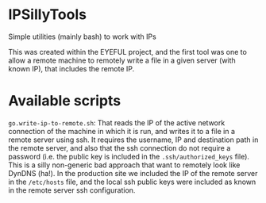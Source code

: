 # IPSillyTools

Simple utilities (mainly bash) to work with IPs

This was created within the EYEFUL project, and the first tool was one to allow a remote machine to remotely write a file in a given server (with known IP), that includes the remote IP. 

# Available scripts

`go.write-ip-to-remote.sh`: That reads the IP of the active network connection of the machine in which it is run, and writes it to a file in a remote server using ssh. It requires the username, IP and destination path in the remote server, and also that the ssh connection do not require a password (i.e. the public key is included in the `.ssh/authorized_keys` file). This is a silly non-generic bad approach that want to remotely look like DynDNS (ha!). In the production site we included the IP of the remote server in the `/etc/hosts` file, and the local ssh public keys were included as known in the remote server ssh configuration.
